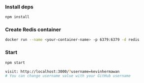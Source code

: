 ### Install deps

```bash
npm install
```

### Create Redis container

```bash
docker run --name <your-container-name> -p 6379:6379 -d redis
```

### Start

```bash
npm start

visit: http://localhost:3000/?username=kevinhermawan
# You can change username value with your GitHub username
```
